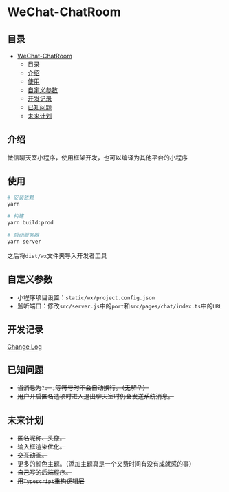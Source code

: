 # WeChat-ChatRoom

## 目录

- [WeChat-ChatRoom](#wechat-chatroom)
  - [目录](#目录)
  - [介绍](#介绍)
  - [使用](#使用)
  - [自定义参数](#自定义参数)
  - [开发记录](#开发记录)
  - [已知问题](#已知问题)
  - [未来计划](#未来计划)

## 介绍

微信聊天室小程序，使用框架开发，也可以编译为其他平台的小程序

## 使用

```bash
# 安装依赖
yarn

# 构建
yarn build:prod

# 启动服务器
yarn server
```

之后将`dist/wx`文件夹导入开发者工具

## 自定义参数

- 小程序项目设置：`static/wx/project.config.json`
- 监听端口：修改`src/server.js`中的`port`和`src/pages/chat/index.ts`中的`URL`

## 开发记录

[Change Log](./CHANGELOG.md)

## 已知问题

- ~~当消息为`?`、 `;`等符号时不会自动换行。（无解？）~~
- ~~用户开启匿名选项时进入退出聊天室时仍会发送系统消息。~~

## 未来计划

- ~~匿名昵称、头像。~~
- ~~输入框渲染优化。~~
- ~~交互动画。~~
- 更多的颜色主题。（添加主题真是一个又费时间有没有成就感的事）
- ~~自己写的后端程序。~~
- ~~用`Typescript`重构逻辑层~~
